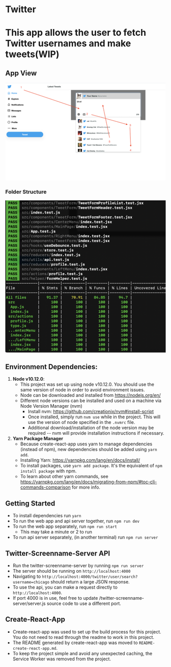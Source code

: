 # Twitter 

# This app allows the user to fetch Twitter usernames and make tweets(WIP)

## App View ###
<img src="/images/ada-compliance.png" width="800">


### Folder Structure ###
<img src="/images/test-coverage.png" width="800">


## Environment Dependencies:

1. **Node v10.12.0**:
   - This project was set up using node v10.12.0. You should use the same version of node in order to avoid environment issues.
   - Node can be downloaded and installed from https://nodejs.org/en/
   - Different node versions can be installed and used on a machine via Node Version Manager (nvm)
     - Install nvm: https://github.com/creationix/nvm#install-script
     - Once installed, simply run `nvm use` while in the project. This will use the version of node specified in the `.nvmrc` file.
     - Additional download/installation of the node version may be required -- nvm will provide installation instructions if necessary.
2. **Yarn Package Manager**
   - Because create-react-app uses yarn to manage dependencies (instead of npm), new dependencies should be added using `yarn add`.
   - Installing Yarn: https://yarnpkg.com/lang/en/docs/install/
   - To install packages, use `yarn add package`. It's the equivalent of `npm install package` with npm.
   - To learn about other yarn commands, see https://yarnpkg.com/lang/en/docs/migrating-from-npm/#toc-cli-commands-comparison for more info.

## Getting Started

- To install dependencies run `yarn`
- To run the web app and api server together, run `npm run dev`
- To run the web app separately, run `npm run start`
  - This may take a minute or 2 to run
- To run api server separately, (in another terminal) run `npm run server`

## Twitter-Screenname-Server API

- Run the twitter-screenname-server by running `npm run server`
- The server should be running on `http://localhost:4000`
- Navigating to `http://localhost:4000/twitter/user/search?username=chicago` should return a large JSON response.
- To use the api, you can make a request directly to `http://localhost:4000`.
- If port 4000 is in use, feel free to update /twitter-screenname-server/server.js source code to use a different port.

## Create-React-App

- Create-react-app was used to set up the build process for this project. You do not need to read through the readme to work in this project.
- The README generated by create-react-app was moved to `README-create-react-app.md`.
- To keep the project simple and avoid any unexpected caching, the Service Worker was removed from the project.
